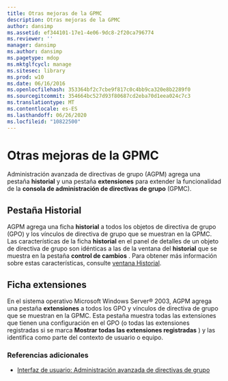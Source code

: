 ```yaml
---
title: Otras mejoras de la GPMC
description: Otras mejoras de la GPMC
author: dansimp
ms.assetid: ef344101-17e1-4e06-9dc8-2f20ca796774
ms.reviewer: ''
manager: dansimp
ms.author: dansimp
ms.pagetype: mdop
ms.mktglfcycl: manage
ms.sitesec: library
ms.prod: w10
ms.date: 06/16/2016
ms.openlocfilehash: 353364bf2c7cbe9f817c0c4bb9ca320e8b2289f0
ms.sourcegitcommit: 354664bc527d93f80687cd2eba70d1eea024c7c3
ms.translationtype: MT
ms.contentlocale: es-ES
ms.lasthandoff: 06/26/2020
ms.locfileid: "10822500"
---
```

# Otras mejoras de la GPMC


Administración avanzada de directivas de grupo (AGPM) agrega una pestaña **historial** y una pestaña **extensiones** para extender la funcionalidad de la **consola de administración de directivas de grupo** (GPMC).

## Pestaña Historial


AGPM agrega una ficha **historial** a todos los objetos de directiva de grupo (GPO) y los vínculos de directiva de grupo que se muestran en la GPMC. Las características de la ficha **historial** en el panel de detalles de un objeto de directiva de grupo son idénticas a las de la ventana del **historial** que se muestra en la pestaña **control de cambios** . Para obtener más información sobre estas características, consulte [ventana Historial](history-window.md).

## Ficha extensiones


En el sistema operativo Microsoft Windows Server® 2003, AGPM agrega una pestaña **extensiones** a todos los GPO y vínculos de directiva de grupo que se muestran en la GPMC. Esta pestaña muestra todas las extensiones que tienen una configuración en el GPO (o todas las extensiones registradas si se marca **Mostrar todas las extensiones registradas** ) y las identifica como parte del contexto de usuario o equipo.

### Referencias adicionales

-   [Interfaz de usuario: Administración avanzada de directivas de grupo](user-interface-advanced-group-policy-management.md)

 

 





